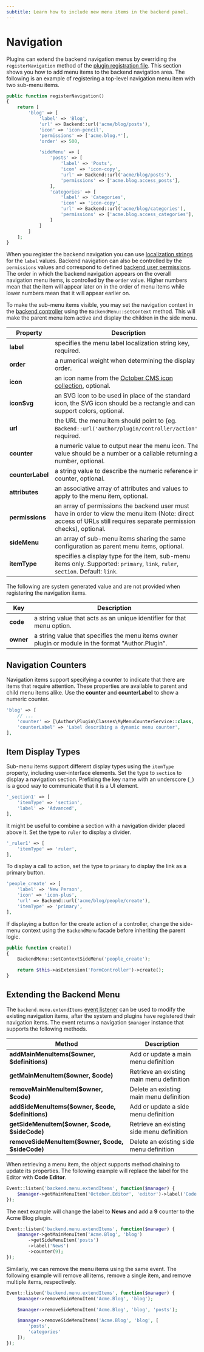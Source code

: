 ```yaml
---
subtitle: Learn how to include new menu items in the backend panel.
---
```

# Navigation

Plugins can extend the backend navigation menus by overriding the `registerNavigation` method of the [plugin registration file](../extending.md). This section shows you how to add menu items to the backend navigation area. The following is an example of registering a top-level navigation menu item with two sub-menu items.

```php
public function registerNavigation()
{
    return [
        'blog' => [
            'label' => 'Blog',
            'url' => Backend::url('acme/blog/posts'),
            'icon' => 'icon-pencil',
            'permissions' => ['acme.blog.*'],
            'order' => 500,

            'sideMenu' => [
                'posts' => [
                    'label' => 'Posts',
                    'icon' => 'icon-copy',
                    'url' => Backend::url('acme/blog/posts'),
                    'permissions' => ['acme.blog.access_posts'],
                ],
                'categories' => [
                    'label' => 'Categories',
                    'icon' => 'icon-copy',
                    'url' => Backend::url('acme/blog/categories'),
                    'permissions' => ['acme.blog.access_categories'],
                ]
            ]
        ]
    ];
}
```

When you register the backend navigation you can use [localization strings](../system/localization.md) for the `label` values. Backend navigation can also be controlled by the `permissions` values and correspond to defined [backend user permissions](./permissions.md). The order in which the backend navigation appears on the overall navigation menu items, is controlled by the `order` value. Higher numbers mean that the item will appear later on in the order of menu items while lower numbers mean that it will appear earlier on.

To make the sub-menu items visible, you may set the navigation context in the [backend controller](../system/controllers.md) using the `BackendMenu::setContext` method. This will make the parent menu item active and display the children in the side menu.

Property | Description
------------- | -------------
**label** | specifies the menu label localization string key, required.
**order** | a numerical weight when determining the display order.
**icon** | an icon name from the [October CMS icon collection](https://octobercms.com/docs/ui/icon), optional.
**iconSvg** | an SVG icon to be used in place of the standard icon, the SVG icon should be a rectangle and can support colors, optional.
**url** | the URL the menu item should point to (eg. `Backend::url('author/plugin/controller/action')`, required.
**counter** | a numeric value to output near the menu icon. The value should be a number or a callable returning a number, optional.
**counterLabel** | a string value to describe the numeric reference in counter, optional.
**attributes** | an associative array of attributes and values to apply to the menu item, optional.
**permissions** | an array of permissions the backend user must have in order to view the menu item (Note: direct access of URLs still requires separate permission checks), optional.
**sideMenu** | an array of sub-menu items sharing the same configuration as parent menu items, optional.
**itemType** | specifies a display type for the item, sub-menu items only. Supported: `primary`, `link`, `ruler`, `section`. Default: `link`.

The following are system generated value and are not provided when registering the navigation items.

Key | Description
------------- | -------------
**code** | a string value that acts as an unique identifier for that menu option.
**owner** | a string value that specifies the menu items owner plugin or module in the format "Author.Plugin".

## Navigation Counters

Navigation items support specifying a counter to indicate that there are items that require attention. These properties are available to parent and child menu items alike. Use the **counter** and **counterLabel** to show a numeric counter.

```php
'blog' => [
    // ...
    'counter' => [\Author\Plugin\Classes\MyMenuCounterService::class, 'getCounterMethod'],
    'counterLabel' => 'Label describing a dynamic menu counter',
],
```

## Item Display Types

Sub-menu items support different display types using the `itemType` property, including user-interface elements. Set the type to `section` to display a navigation section. Prefixing the key name with an underscore (`_`) is a good way to communicate that it is a UI element.

```php
'_section1' => [
    'itemType' => 'section',
    'label' => 'Advanced',
],
```

It might be useful to combine a section with a navigation divider placed above it. Set the type to `ruler` to display a divider.

```php
'_ruler1' => [
    'itemType' => 'ruler',
],
```

To display a call to action, set the type to `primary` to display the link as a primary button.

```php
'people_create' => [
    'label' => 'New Person',
    'icon' => 'icon-plus',
    'url' => Backend::url('acme/blog/people/create'),
    'itemType' => 'primary',
],
```

If displaying a button for the create action of a controller, change the side-menu context using the `BackendMenu` facade before inheriting the parent logic.

```php
public function create()
{
    BackendMenu::setContextSideMenu('people_create');

    return $this->asExtension('FormController')->create();
}
```

## Extending the Backend Menu

The `backend.menu.extendItems` [event listener](../extending.md) can be used to modify the existing navigation items, after the system and plugins have registered their navigation items. The event returns a navigation `$manager` instance that supports the following methods.

Method | Description
------------- | -------------
**addMainMenuItems($owner, $definitions)** | Add or update a main menu definition
**getMainMenuItem($owner, $code)** | Retrieve an existing main menu definition
**removeMainMenuItem($owner, $code)** | Delete an existing main menu definition
**addSideMenuItems($owner, $code, $definitions)** | Add or update a side menu definition
**getSideMenuItem($owner, $code, $sideCode)** | Retrieve an existing side menu definition
**removeSideMenuItem($owner, $code, $sideCode)** | Delete an existing side menu definition

When retrieving a menu item, the object supports method chaining to update its properties. The following example will replace the label for the Editor with **Code Editor**.

```php
Event::listen('backend.menu.extendItems', function($manager) {
    $manager->getMainMenuItem('October.Editor', 'editor')->label('Code Editor');
});
```

The next example will change the label to **News** and add a **9** counter to the Acme Blog plugin.

```php
Event::listen('backend.menu.extendItems', function($manager) {
    $manager->getMainMenuItem('Acme.Blog', 'blog')
        ->getSideMenuItem('posts')
        ->label('News')
        ->counter(9);
});
```

Similarly, we can remove the menu items using the same event. The following example will remove all items, remove a single item, and remove multiple items, respectively.

```php
Event::listen('backend.menu.extendItems', function($manager) {
    $manager->removeMainMenuItem('Acme.Blog', 'blog');

    $manager->removeSideMenuItem('Acme.Blog', 'blog', 'posts');

    $manager->removeSideMenuItems('Acme.Blog', 'blog', [
        'posts',
        'categories'
    ]);
});
```
